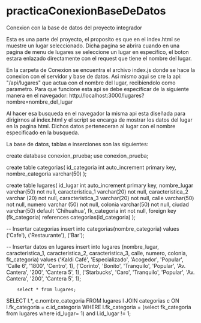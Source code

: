 # practicaConexionBaseDeDatos
Conexion con la base de datos del proyecto integrador


Esta es una parte del proyecto, el proposito es que en el index.html se muestre un lugar seleccionado. Dicha pagina se abrira cuando en una pagina de menu de lugares se seleccione un lugar en especifico, el boton estara enlazado directamente con el request que tiene el nombre del lugar.

En la carpeta de Conexion se encuentra el archivo index.js donde se hace la conexion con el servidor y base de datos. Asi mismo aqui se cre la api: "/api/lugares" que actua con el nombre del lugar, recibiendolo como parametro. Para que funcione esta api se debe especificar de la siguiente manera en el navegador: http://localhost:3000/lugares?nombre=nombre_del_lugar

Al hacer esa busqueda en el navegador la misma api esta diseñada para dirigirnos al index.html y el script se encarga de mostrar los datos del lugar en la pagina html. Dichos datos perteneceran al lugar con el nombre especificado en la busqueda.

La base de datos, tablas e inserciones son las siguientes:

create database conexion_prueba;
use conexion_prueba;

create table categorias(
id_categoria int auto_increment primary key,
nombre_categoria varchar(50)
);

create table lugares(
id_lugar int auto_increment primary key,
nombre_lugar varchar(50) not null,
caracteristica_1 varchar(20) not null,
caracteristica_2 varchar (20) not null,
caracteristica_3 varchar(20) not null,
calle varchar(50) not null,
numero varchar (50) not null,
colonia varchar(50) not null,
ciudad varchar(50) default 'Chihuahua',
fk_categoria int not null,
foreign key (fk_categoria) references categorias(id_categoria)
);


-- Insertar categorias
insert into categorias(nombre_categoria)
values
		('Cafe'),
        ('Restaurante'),
        ('Bar');

-- Insertar datos en lugares
insert into lugares (nombre_lugar, caracteristica_1, caracteristica_2, caracteristica_3, calle, numero, colonia, fk_categoria)
values 
		('Kaldi Café', 'Especializado', 'Acogedor', 'Popular', 'Calle 6', '1800', 'Centro', 1),
		('Corinto', 'Bonito', 'Tranquilo', 'Popular', 'Av. Cantera', '200', 'Cantera 5', 1),
        ('Starbucks', 'Caro', 'Tranquilo', 'Popular', 'Av. Cantera', '200', 'Cantera 5', 1);
        
        
        select * from lugares;
        

SELECT l.*, c.nombre_categoria 
FROM lugares l
JOIN categorias c ON l.fk_categoria = c.id_categoria
WHERE l.fk_categoria = (select fk_categoria from lugares where id_lugar= 1) and l.id_lugar != 1;
